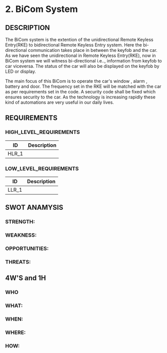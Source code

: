 # 2.	BiCom System

## DESCRIPTION 
The BiCom system is the extention of the unidirectional Remote Keyless Entry(RKE) to bidirectional Remote Keyless Entry system. Here the bi-directional communication takes place in between the keyfob and the car. As we have seen the unidirectional in Remote Keyless Entry(RKE), now in BiCom system we will witness bi-directional i.e.., information from keyfob to car viceversa. The status of the car will also be displayed on the keyfob by LED or display.

The main focus of this BiCom is to operate the car's window , alarm , battery and door. The frequency set in the RKE will be matched with the car as per requirements set in the code. A security code shall be fixed which ensures security to the car. As the technology is increasing rapidly these kind of automations are very useful in our daily lives.
## REQUIREMENTS
### HIGH_LEVEL_REQUIREMENTS
|ID|Description|
|-|-|
|HLR_1|

### LOW_LEVEL_REQUIREMENTS
|ID|Description|
|-|-|
|LLR_1|

## SWOT ANAMYSIS
### STRENGTH:

### WEAKNESS:

### OPPORTUNITIES:

### THREATS:

## 4W'S and 1H
### WHO

### WHAT:

### WHEN:

### WHERE:

### HOW:
